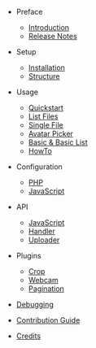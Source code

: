 - Preface
	- [Introduction](introduction.md)
	- [Release Notes](releases.md)
	<!-- - [Upgrade Guide](upgrade.md) -->

- Setup
    - [Installation](installation.md)
	- [Structure](structure.md)

- Usage
	- [Quickstart](quick.md)
	- [List Files](list.md)
	- [Single File](singlefile.md)
	- [Avatar Picker](avatar.md)
	- [Basic & Basic List](basic.md)
	- [HowTo](howto.md)

- Configuration
	- [PHP](configphp.md)
	- [JavaScript](configjs.md)

- API
	- [JavaScript](javascript.md)
	- [Handler](handler.md)
	- [Uploader](uploader.md)	

- Plugins
	- [Crop](crop.md) 
	- [Webcam](webcam.md)
	- [Pagination](pagination.md)

- [Debugging](debugging.md)
- [Contribution Guide](contributions.md)
- [Credits](credits.md)
